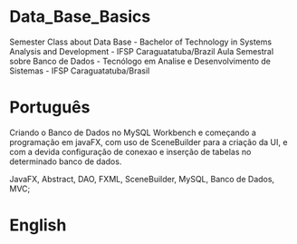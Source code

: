 # Data_Base_Basics
Semester Class about Data Base - Bachelor of Technology in Systems Analysis and Development - IFSP Caraguatatuba/Brazil
Aula Semestral sobre Banco de Dados - Tecnólogo em Analise e Desenvolvimento de Sistemas - IFSP Caraguatatuba/Brasil

# Português
Criando o Banco de Dados no MySQL Workbench e começando a programação em javaFX, com uso de SceneBuilder para a criação da UI,
e com a devida configuração de conexao e inserção de tabelas no determinado banco de dados.

JavaFX, Abstract, DAO, FXML, SceneBuilder, MySQL, Banco de Dados, MVC;

# English
